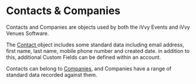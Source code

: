 # Contacts & Companies

Contacts and Companies are objects used by both the iVvy Events and iVvy Venues Software. 

The [Contact ](get-contact-list.md)object includes some standard data including email address, first name, last name, mobile phone number and created date. in addition to this, additional Custom Fields can be defined within an account.

Contacts can belong to [Companies](get-company-list.md), and Companies have a range of standard data recorded against them.

